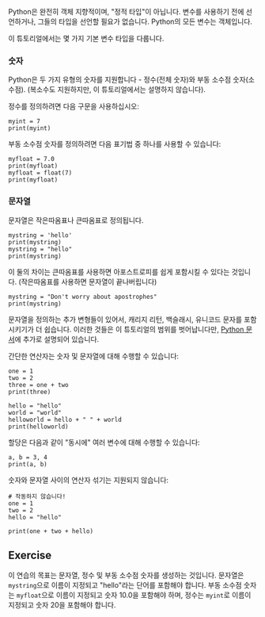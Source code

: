 Python은 완전히 객체 지향적이며, "정적 타입"이 아닙니다. 변수를 사용하기 전에 선언하거나, 그들의 타입을 선언할 필요가 없습니다. Python의 모든 변수는 객체입니다.

이 튜토리얼에서는 몇 가지 기본 변수 타입을 다룹니다.

### 숫자
Python은 두 가지 유형의 숫자를 지원합니다 - 정수(전체 숫자)와 부동 소수점 숫자(소수점). (복소수도 지원하지만, 이 튜토리얼에서는 설명하지 않습니다).

정수를 정의하려면 다음 구문을 사용하십시오:

    myint = 7
    print(myint)

부동 소수점 숫자를 정의하려면 다음 표기법 중 하나를 사용할 수 있습니다:

    myfloat = 7.0
    print(myfloat)
    myfloat = float(7)
    print(myfloat)

### 문자열

문자열은 작은따옴표나 큰따옴표로 정의됩니다.

    mystring = 'hello'
    print(mystring)
    mystring = "hello"
    print(mystring)

이 둘의 차이는 큰따옴표를 사용하면 아포스트로피를 쉽게 포함시킬 수 있다는 것입니다. (작은따옴표를 사용하면 문자열이 끝나버립니다)

    mystring = "Don't worry about apostrophes"
    print(mystring)
    
문자열을 정의하는 추가 변형들이 있어서, 캐리지 리턴, 백슬래시, 유니코드 문자를 포함시키기가 더 쉽습니다. 이러한 것들은 이 튜토리얼의 범위를 벗어납니다만, [Python 문서](http://docs.python.org/tutorial/introduction.html#strings "Strings in Python Tutorial")에 추가로 설명되어 있습니다.

간단한 연산자는 숫자 및 문자열에 대해 수행할 수 있습니다:

    one = 1
    two = 2
    three = one + two
    print(three)

    hello = "hello"
    world = "world"
    helloworld = hello + " " + world
    print(helloworld)

할당은 다음과 같이 "동시에" 여러 변수에 대해 수행할 수 있습니다:

    a, b = 3, 4
    print(a, b)

숫자와 문자열 사이의 연산자 섞기는 지원되지 않습니다:

    # 작동하지 않습니다!
    one = 1
    two = 2
    hello = "hello"
    
    print(one + two + hello)


Exercise
--------

이 연습의 목표는 문자열, 정수 및 부동 소수점 숫자를 생성하는 것입니다. 문자열은 `mystring`으로 이름이 지정되고 "hello"라는 단어를 포함해야 합니다. 부동 소수점 숫자는 `myfloat`으로 이름이 지정되고 숫자 10.0을 포함해야 하며, 정수는 `myint`로 이름이 지정되고 숫자 20을 포함해야 합니다.